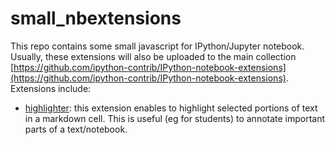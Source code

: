 # small_nbextensions

This repo contains some small javascript for IPython/Jupyter notebook. Usually, these extensions will 
also be uploaded to the main collection [https://github.com/ipython-contrib/IPython-notebook-extensions](https://github.com/ipython-contrib/IPython-notebook-extensions). 
Extensions include:

- [highlighter](https://github.com/jfbercher/small_nbextensions/usability/highlighter): this extension enables to highlight selected 
portions of text in a markdown cell. This is useful (eg for students) to annotate important parts of a text/notebook.
